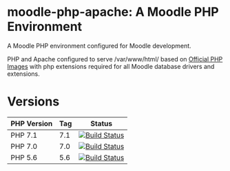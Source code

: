 # moodle-php-apache: A Moodle PHP Environment

A Moodle PHP environment configured for Moodle development.

PHP and Apache configured to serve /var/www/html/ based on [Official PHP Images](https://hub.docker.com/_/php/) with php extensions required for all Moodle database drivers and extensions.

# Versions

| PHP Version  | Tag | Status |
|--------------|-----|--------|
| PHP 7.1 | 7.1 | [![Build Status](https://travis-ci.org/danpoltawski/moodle-php-apache.svg?branch=php71)](https://travis-ci.org/danpoltawski/moodle-php-apache)|
| PHP 7.0 | 7.0 | [![Build Status](https://travis-ci.org/danpoltawski/moodle-php-apache.svg?branch=php70)](https://travis-ci.org/danpoltawski/moodle-php-apache)|
|PHP 5.6 | 5.6 | [![Build Status](https://travis-ci.org/danpoltawski/moodle-php-apache.svg?branch=php56)](https://travis-ci.org/danpoltawski/moodle-php-apache)|
